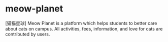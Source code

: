 # meow-planet
[猫猫星球] Meow Planet is a platform which helps students to better care about cats on campus. All activities, fees, information, and love for cats are contributed by users.
